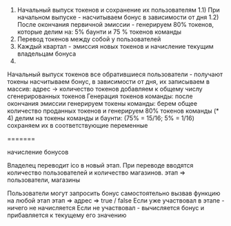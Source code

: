 1) Начальный выпуск токенов и сохранение их пользователям
  1.1) При начальном выпуске - насчитываем бонус в зависимости от дня
  1.2) После окончания первичной эмиссии - генерируем 80% токенов,
  которые делим на: 5% баунти и 75 % токенов команды
2) Перевод токенов между собой у пользователей
3) Каждый квартал - эмиссия новых токенов и начисление текущим владельцам бонуса
4)



Начальный выпуск токенов
  все обратившиеся пользователи - получают токены
  насчитываем бонус, в зависимости от дня,
  их записываем в массив: адрес -> количество токенов
  добавляем к общему числу сгенерированных токенов
Генерация токенов команды:
  после окончания эмиссии генерируем токены команды:
  берем общее количество проданных токенов и генерируем 80% токенов команды (* 4)
  делим на токены команды и баунти:
  (75% = 15/16; 5% = 1/16) сохраняем их в соответствующие переменные


=======


начисление бонусов

Владелец переводит ico в новый этап.
При переводе вводятся количество пользователей и количество магазинов.
этап => пользователи, магазины

Пользователи могут запросить бонус самостоятельно вызвав функцию на любой этап
этап => адрес => true / false
Если уже участвовал в этапе - ничего не начисляется
Если не участвовал - вычисляется бонус и прибавляется к текущему его значению
